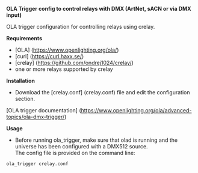 **OLA Trigger config to control relays with DMX (ArtNet, sACN or via DMX input)**

OLA trigger configuration for controlling relays using crelay.

**Requirements**  

* [OLA] (https://www.openlighting.org/ola/)
* [curl] (https://curl.haxx.se/)
* [crelay] (https://github.com/ondrej1024/crelay/)
* one or more relays supported by crelay

**Installation**
  
* Download the [crelay.conf] (crelay.conf) file and edit the configuration section.

[OLA trigger documentation] (https://www.openlighting.org/ola/advanced-topics/ola-dmx-trigger/)

**Usage**

* Before running ola_trigger, make sure that olad is running and the universe has been configured with a DMX512 source.  
The config file is provided on the command line:

`ola_trigger crelay.conf`
